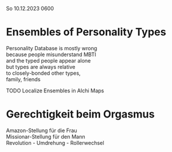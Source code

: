 So 10.12.2023 0600

# Ensembles of Personality Types

Personality Database is mostly wrong  
because people misunderstand MBTI  
and the typed people appear alone  
but types are always relative  
to closely-bonded other types,  
family, friends

TODO Localize Ensembles
in Alchi Maps

# Gerechtigkeit beim Orgasmus

Amazon-Stellung für die Frau  
Missionar-Stellung für den Mann  
Revolution - Umdrehung - Rollerwechsel